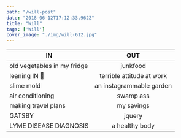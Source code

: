 ```yaml
---
path: "/will-post"
date: "2018-06-12T17:12:33.962Z"
title: "Will"
tags: ['Will']
cover_image: "./img/will-612.jpg"
---
```


| IN            | OUT           | 
| ------------- |:-------------:| 
| old vegetables in my fridge   | junkfood | 
| leaning IN 💁     | terrible attitude at work   |  
| slime mold | an instagrammable garden     | 
| air conditioning | swamp ass     | 
| making travel plans | my savings     | 
| GATSBY | jquery     | 
| LYME DISEASE DIAGNOSIS | a healthy body     | 


